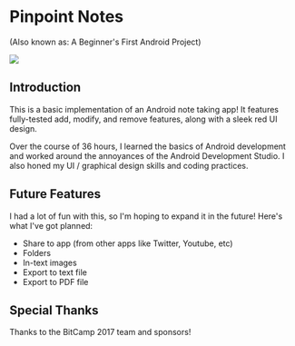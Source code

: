 # Pinpoint Notes
(Also known as: A Beginner's First Android Project)  

![](http://i.imgur.com/jwJPU4j.png)
## Introduction
This is a basic implementation of an Android note taking app! It features fully-tested add, modify, and remove features, along with a sleek red UI design.

Over the course of 36 hours, I learned the basics of Android development and worked around the annoyances of the Android Development Studio. I also honed my UI / graphical design skills and coding practices.

## Future Features  
I had a lot of fun with this, so I'm hoping to expand it in the future! Here's what I've got planned:

* Share to app (from other apps like Twitter, Youtube, etc) 
* Folders 
* In-text images 
* Export to text file 
* Export to PDF file 

## Special Thanks
Thanks to the BitCamp 2017 team and sponsors!
